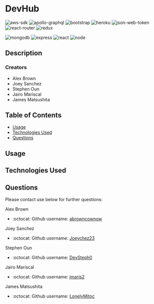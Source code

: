 # DevHub

![aws-sdk](https://img.shields.io/badge/Amazon_AWS-FF9900?style=for-the-badge&logo=amazonaws&logoColor=white)
![apollo-graphql](https://img.shields.io/badge/Apollo%20GraphQL-311C87?&style=for-the-badge&logo=Apollo%20GraphQL&logoColor=white)
![bootstrap](https://img.shields.io/badge/Bootstrap-563D7C?style=for-the-badge&logo=bootstrap&logoColor=white)
![heroku](https://img.shields.io/badge/Heroku-430098?style=for-the-badge&logo=heroku&logoColor=white)
![json-web-token](https://img.shields.io/badge/JWT-000000?style=for-the-badge&logo=JSON%20web%20tokens&logoColor=white)
![react-router](https://img.shields.io/badge/React_Router-CA4245?style=for-the-badge&logo=react-router&logoColor=white)
![redux](https://img.shields.io/badge/Redux-593D88?style=for-the-badge&logo=redux&logoColor=white)

![mongodb](https://img.shields.io/badge/MongoDB-4EA94B?style=for-the-badge&logo=mongodb&logoColor=white)
![express](https://img.shields.io/badge/Express.js-000000?style=for-the-badge&logo=express&logoColor=white)
![react](https://img.shields.io/badge/React-20232A?style=for-the-badge&logo=react&logoColor=61DAFB)
![node](https://img.shields.io/badge/Node.js-339933?style=for-the-badge&logo=nodedotjs&logoColor=white)
## Description

### Creators
- Alex Brown
- Joey Sanchez
- Stephen Oun
- Jairo Mariscal
- James Matsushita

## Table of Contents
- [Usage](#usage)
- [Technologies Used](technologies-used)
- [Questions](#questions)

## Usage

## Technologies Used

## Questions
Please contact use below for further questions:

Alex Brown
- :octocat: Github username: [abrowncownow](https://github.com/abrowncownow)

Joey Sanchez
- :octocat: Github username: [Joeychez23](https://github.com/Joeychez23)

Stephen Oun
- :octocat: Github username: [DevSteph0](https://github.com/DevSteph0)

Jairo Mariscal
- :octocat: Github username: [jmaris2](https://github.com/jmaris2)

James Matsushita
- :octocat: Github username: [LonelyMitoc](https://github.com/LonelyMitoc)